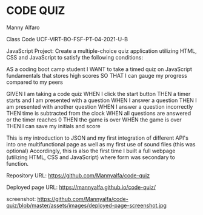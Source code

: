 # CODE QUIZ
 Manny Alfaro

Class Code UCF-VIRT-BO-FSF-PT-04-2021-U-B

JavaScript Project: Create a multiple-choice quiz application utilizing HTML, CSS and JavaScript to satisfy the following conditions:

AS a coding boot camp student
I WANT to take a timed quiz on JavaScript fundamentals that stores high scores
SO THAT I can gauge my progress compared to my peers

GIVEN I am taking a code quiz
WHEN I click the start button
THEN a timer starts and I am presented with a question
WHEN I answer a question
THEN I am presented with another question
WHEN I answer a question incorrectly
THEN time is subtracted from the clock
WHEN all questions are answered or the timer reaches 0
THEN the game is over
WHEN the game is over
THEN I can save my initials and score

This is my introduction to JSON and my first integration of different API's into one multifunctional page as well as my first use of sound files (this was optional)
Accordingly, this is also the first time I built a full webpage (utilizing HTML, CSS and JavaScript) where form was secondary to function.

Repository URL: https://github.com/Mannyalfa/code-quiz

Deployed page URL: https://mannyalfa.github.io/code-quiz/

screenshot: https://github.com/Mannyalfa/code-quiz/blob/master/assets/images/deployed-page-screenshot.jpg